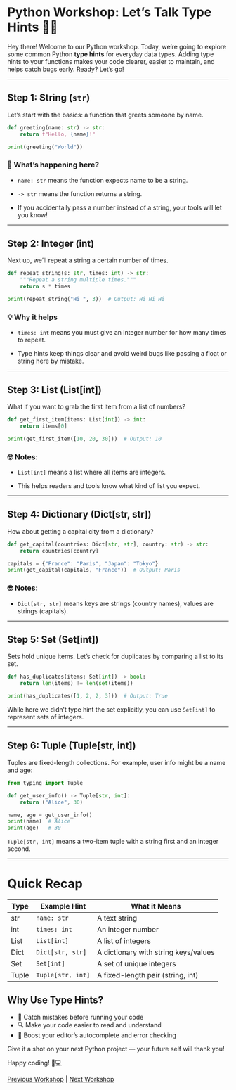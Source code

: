 # Python Workshop: Let’s Talk Type Hints 🐍✨

Hey there! Welcome to our Python workshop. Today, we’re going to explore some common Python **type hints** for everyday data types. Adding type hints to your functions makes your code clearer, easier to maintain, and helps catch bugs early. Ready? Let’s go!

---

## Step 1: String (`str`)

Let’s start with the basics: a function that greets someone by name.

```python
def greeting(name: str) -> str:
    return f"Hello, {name}!"

print(greeting("World"))
```
### 🤔 What’s happening here?
- `name: str` means the function expects name to be a string.

- `-> str` means the function returns a string.

- If you accidentally pass a number instead of a string, your tools will let you know!
---

## Step 2: Integer (int)
Next up, we’ll repeat a string a certain number of times.
```python
def repeat_string(s: str, times: int) -> str:
    """Repeat a string multiple times."""
    return s * times

print(repeat_string("Hi ", 3))  # Output: Hi Hi Hi 
```

### 💡 Why it helps
- `times: int` means you must give an integer number for how many times to repeat.

- Type hints keep things clear and avoid weird bugs like passing a float or string here by mistake.

---

## Step 3: List (List[int])
What if you want to grab the first item from a list of numbers?

```python
def get_first_item(items: List[int]) -> int:
    return items[0]

print(get_first_item([10, 20, 30]))  # Output: 10
```
### 🤓 Notes:
- `List[int]` means a list where all items are integers.

- This helps readers and tools know what kind of list you expect.

---

## Step 4: Dictionary (Dict[str, str])
How about getting a capital city from a dictionary?

```python
def get_capital(countries: Dict[str, str], country: str) -> str:
    return countries[country]

capitals = {"France": "Paris", "Japan": "Tokyo"}
print(get_capital(capitals, "France"))  # Output: Paris
```

### 🤓 Notes:
- `Dict[str, str]` means keys are strings (country names), values are strings (capitals).

---

## Step 5: Set (Set[int])
Sets hold unique items. Let’s check for duplicates by comparing a list to its set.

```python
def has_duplicates(items: Set[int]) -> bool:
    return len(items) != len(set(items))

print(has_duplicates([1, 2, 2, 3]))  # Output: True
```
While here we didn’t type hint the set explicitly, you can use `Set[int]` to represent sets of integers.

---

## Step 6: Tuple (Tuple[str, int])
Tuples are fixed-length collections. For example, user info might be a name and age:

```python
from typing import Tuple

def get_user_info() -> Tuple[str, int]:
    return ("Alice", 30)

name, age = get_user_info()
print(name)  # Alice
print(age)   # 30
```
`Tuple[str, int]` means a two-item tuple with a string first and an integer second.

---

# Quick Recap
| Type  | Example Hint     | What it Means                      |
|-------|------------------|----------------------------------|
| str   | `name: str`      | A text string                    |
| int   | `times: int`     | An integer number                |
| List  | `List[int]`      | A list of integers              |
| Dict  | `Dict[str, str]` | A dictionary with string keys/values |
| Set   | `Set[int]`       | A set of unique integers        |
| Tuple | `Tuple[str, int]`| A fixed-length pair (string, int) |


## Why Use Type Hints?
- 🚫 Catch mistakes before running your code
- 🔍 Make your code easier to read and understand
- 🤖 Boost your editor’s autocomplete and error checking

Give it a shot on your next Python project — your future self will thank you!

Happy coding! 🐍💻

[Previous Workshop](../workshop_001/readme.md) | [Next Workshop](../workshop_003/readme.md)
```